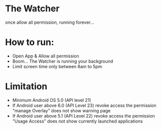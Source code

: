 # The Watcher
once allow all permission, running forever...
# How to run: 
- Open App & Allow all permission
- Boom... The Watcher is running your background
- Limit screen time only between 8am to 5pm
# Limitation
- Minimum Android OS 5.0 (API level 21)
- If Android user above 6.0 (API Level 23) revoke access the permission "manage Overlay" does not show warning page
- If Android user above 5.1 (API Level 22) revoke access the permission "Usage Access" does not show currently launched applications
